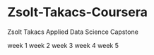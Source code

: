 # Zsolt-Takacs-Coursera
Zsolt Takacs Applied Data Science Capstone 

week 1
week 2
week 3
week 4
week 5
